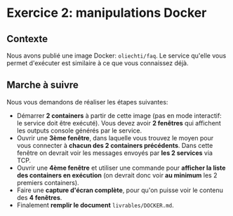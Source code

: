 # Exercice 2: manipulations Docker 

## Contexte

Nous avons publié une image Docker: `oliechti/faq`. Le service qu'elle vous permet d'exécuter est similaire à ce que vous connaissez déjà.

## Marche à suivre

Nous vous demandons de réaliser les étapes suivantes:

* Démarrer **2 containers** à partir de cette image (pas en mode interactif: le service doit être exécuté). Vous devez avoir **2 fenêtres** qui affichent les outputs console générés par le service.
* Ouvrir une **3ème fenêtre**, dans laquelle vous trouvez le moyen pour vous connecter à **chacun des 2 containers précédents**. Dans cette fenêtre on devrait voir les messages envoyés par **les 2 services** via TCP.
* Ouvrir une **4ème fenêtre** et utiliser une commande pour **afficher la liste des containers en exécution** (on devrait donc voir **au minimum** les 2 premiers containers).
* Faire une **capture d'écran complète**, pour qu'on puisse voir le contenu des **4 fenêtres**.
* Finalement **remplir le document** `livrables/DOCKER.md`.
